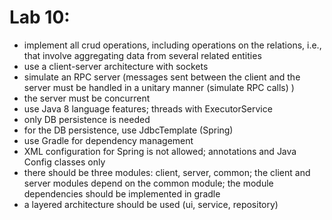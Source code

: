 # Lab 10:
- implement all crud operations, including operations on the relations, i.e., that involve aggregating data from several related entities
- use a client-server architecture with sockets
- simulate an RPC server (messages sent between the client and the server must be handled in a unitary manner (simulate RPC calls) ) 
- the server must be concurrent
- use Java 8 language features; threads with ExecutorService
- only DB persistence is needed
- for the DB persistence, use JdbcTemplate (Spring)
- use Gradle for dependency management 
- XML configuration for Spring is not allowed; annotations and Java Config classes only 
- there should be three modules: client, server, common; the client and server modules depend on the common module; the module dependencies should be implemented in gradle
- a layered architecture should be used (ui, service, repository)
